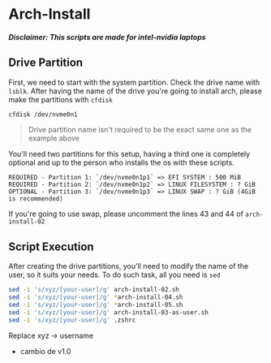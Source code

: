 # Arch-Install

##### Disclaimer: This scripts are made for intel-nvidia laptops

## Drive Partition

First, we need to start with the system partition. Check the drive name with `lsblk`. After having the name of the drive you're going to install arch, please make the partitions with `cfdisk`

```bash
cfdisk /dev/nvme0n1 
```
> Drive partition name isn't required to be the exact same one as the example above

You'll need two partitions for this setup, having a third one is completely optional and up to the person who installs the os with these scripts.

```
REQUIRED - Partition 1: `/dev/nvme0n1p1` => EFI SYSTEM : 500 MiB
REQUIRED - Partition 2: `/dev/nvme0n1p2` => LINUX FILESYSTEM : ? GiB
OPTIONAL - Partition 3: `/dev/nvme0n1p3` => LINUX SWAP : ? GiB (4GiB is recommended)
```
If you're going to use swap, please uncomment the lines 43 and 44 of `arch-install-02`

## Script Execution

After creating the drive partitions, you'll need to modify the name of the user, so it suits your needs. To do such task, all you need is `sed`

```bash
sed -i 's/xyz/[your-user]/g' arch-install-02.sh
sed -i 's/xyz/[your-user]/g' *arch-install-04.sh
sed -i 's/xyz/[your-user]/g' *arch-install-05.sh
sed -i 's/xyz/[your-user]/g' arch-install-03-as-user.sh
sed -i 's/xyz/[your-user]/g' .zshrc
```
Replace xyz -> username

- cambio de v1.0
